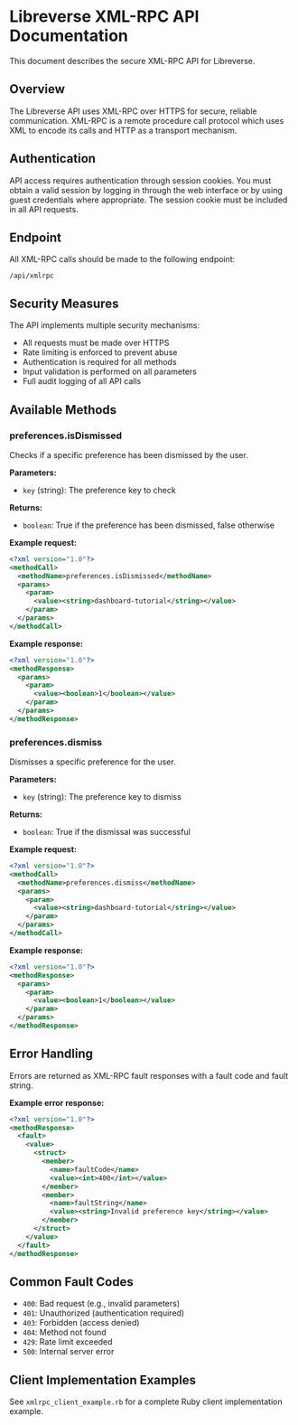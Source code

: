 # Libreverse XML-RPC API Documentation

This document describes the secure XML-RPC API for Libreverse.

## Overview

The Libreverse API uses XML-RPC over HTTPS for secure, reliable communication. XML-RPC is a remote procedure call protocol which uses XML to encode its calls and HTTP as a transport mechanism.

## Authentication

API access requires authentication through session cookies. You must obtain a valid session by logging in through the web interface or by using guest credentials where appropriate. The session cookie must be included in all API requests.

## Endpoint

All XML-RPC calls should be made to the following endpoint:

```http
/api/xmlrpc
```

## Security Measures

The API implements multiple security mechanisms:

- All requests must be made over HTTPS
- Rate limiting is enforced to prevent abuse
- Authentication is required for all methods
- Input validation is performed on all parameters
- Full audit logging of all API calls

## Available Methods

### preferences.isDismissed

Checks if a specific preference has been dismissed by the user.

**Parameters:**

- `key` (string): The preference key to check

**Returns:**

- `boolean`: True if the preference has been dismissed, false otherwise

**Example request:**

```xml
<?xml version="1.0"?>
<methodCall>
  <methodName>preferences.isDismissed</methodName>
  <params>
    <param>
      <value><string>dashboard-tutorial</string></value>
    </param>
  </params>
</methodCall>
```

**Example response:**

```xml
<?xml version="1.0"?>
<methodResponse>
  <params>
    <param>
      <value><boolean>1</boolean></value>
    </param>
  </params>
</methodResponse>
```

### preferences.dismiss

Dismisses a specific preference for the user.

**Parameters:**

- `key` (string): The preference key to dismiss

**Returns:**

- `boolean`: True if the dismissal was successful

**Example request:**

```xml
<?xml version="1.0"?>
<methodCall>
  <methodName>preferences.dismiss</methodName>
  <params>
    <param>
      <value><string>dashboard-tutorial</string></value>
    </param>
  </params>
</methodCall>
```

**Example response:**

```xml
<?xml version="1.0"?>
<methodResponse>
  <params>
    <param>
      <value><boolean>1</boolean></value>
    </param>
  </params>
</methodResponse>
```

## Error Handling

Errors are returned as XML-RPC fault responses with a fault code and fault string.

**Example error response:**

```xml
<?xml version="1.0"?>
<methodResponse>
  <fault>
    <value>
      <struct>
        <member>
          <name>faultCode</name>
          <value><int>400</int></value>
        </member>
        <member>
          <name>faultString</name>
          <value><string>Invalid preference key</string></value>
        </member>
      </struct>
    </value>
  </fault>
</methodResponse>
```

## Common Fault Codes

- `400`: Bad request (e.g., invalid parameters)
- `401`: Unauthorized (authentication required)
- `403`: Forbidden (access denied)
- `404`: Method not found
- `429`: Rate limit exceeded
- `500`: Internal server error

## Client Implementation Examples

See `xmlrpc_client_example.rb` for a complete Ruby client implementation example.
